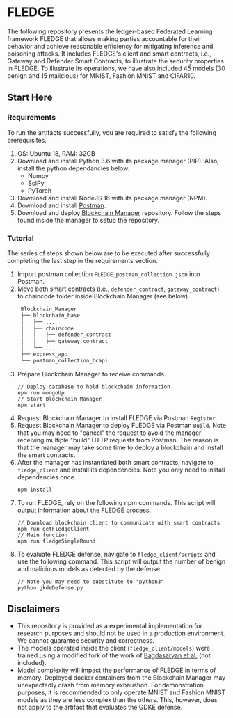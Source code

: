 # FLEDGE
The following repository presents the ledger-based Federated Learning framework FLEDGE that allows making parties accountable for their behavior and achieve reasonable efficiency for mitigating inference and poisoning attacks. It includes FLEDGE's client and smart contracts, i.e., Gateway and Defender Smart Contracts, to illustrate the security properties in FLEDGE. To illustrate its operations, we have also included 45 models (30 benign and 15 malicious) for MNIST, Fashion MNIST and CIFAR10. 
## Start Here
### Requirements
To run the artifacts successfully, you are required to satisfy the following prerequisites.
1. OS: Ubuntu 18, RAM: 32GB
1. Download and install Python 3.6 with its package manager (PIP). Also, install the python dependancies below.
   - Numpy 
   - SciPy 
   - PyTorch
1. Download and install NodeJS 16 with its package manager (NPM).
1. Download and install [Postman](https://www.postman.com/downloads/). 
1. Download and deploy [Blockchain Manager](https://github.com/jacastillo8/Blockchain_Manager) repository. Follow the steps found inside the manager to setup the repository. 
### Tutorial
The series of steps shown below are to be executed after successfully completing the last step in the requirements section.
1. Import postman collection `FLEDGE_postman_collection.json` into Postman.
1. Move both smart contracts (i.e., `defender_contract`, `gateway_contract`) to chaincode folder inside Blockchain Manager (see below).
   ```bash
    Blockchain_Manager
    ├── blockchain_base
    │   ├── ...
    │   ├── chaincode
    │   │   ├── defender_contract
    │   │   ├── gateway_contract
    │   └── ...
    ├── express_app
    └── postman_collection_bcapi
    ```
1. Prepare Blockchain Manager to receive commands.
    ```
    // Deploy database to hold blockchain information
    npm run mongoUp
    // Start Blockchain Manager
    npm start
    ```
1. Request Blockchain Manager to install FLEDGE via Postman `Register`.
1. Request Blockchain Manager to deploy FLEDGE via Postman `Build`. Note that you may need to "cancel" the request to avoid the manager receiving multiple "build" HTTP requests from Postman. The reason is that the manager may take some time to deploy a blockchain and install the smart contracts.
1. After the manager has instantiated both smart contracts, navigate to `fledge_client` and install its dependencies. Note you only need to install dependencies once. 
   ```
   npm install
   ```
1. To run FLEDGE, rely on the following npm commands. This script will output information about the FLEDGE process. 
   ```
   // Download blockchain client to communicate with smart contracts
   npm run getFledgeClient
   // Main function
   npm run fledgeSingleRound
   ```
1. To evaluate FLEDGE defense, navigate to `fledge_client/scripts` and use the following command. This script will output the number of benign and malicious models as detected by the defense.
   ```
   // Note you may need to substitute to "python3"
   python gkdeDefense.py
   ```
## Disclaimers
- This repository is provided as a experimental implementation for research purposes and should not be used in a production environment. We cannot guarantee security and correctness.
- The models operated inside the client (`fledge_client/models`) were trained using a modified fork of the work of [Bagdasaryan et al.](https://github.com/ebagdasa/backdoor_federated_learning) (not included).
- Model complexity will impact the performance of FLEDGE in terms of memory. Deployed docker containers from the Blockchain Manager may unexpectedly crash from memory exhaustion. For demonstration purposes, it is recommended to only operate MNIST and Fashion MNIST models as they are less complex than the others. This, however, does not apply to the artifact that evaluates the GDKE defense. 